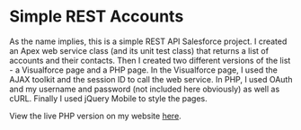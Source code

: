 # Simple REST Accounts
As the name implies, this is a simple REST API Salesforce project. I created an Apex web service class (and its unit test class) that returns a list of accounts and their contacts. Then I created two different versions of the list - a Visualforce page and a PHP page. In the Visualforce page, I used the AJAX toolkit and the session ID to call the web service. In PHP, I used OAuth and my username and password (not included here obviously) as well as cURL. Finally I used jQuery Mobile to style the pages. 

View the live PHP version on my website [here](http://briannadardin.com/accounts).